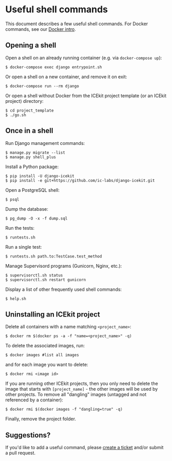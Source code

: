 # Useful shell commands

This document describes a few useful shell commands. For Docker commands, see
our [Docker intro](../intro/docker.md).

## Opening a shell

Open a shell on an already running container (e.g. via `docker-compose up`):

    $ docker-compose exec django entrypoint.sh

Or open a shell on a new container, and remove it on exit:

    $ docker-compose run --rm django

Or open a shell without Docker from the ICEkit project template (or an ICEkit
project) directory:

    $ cd project_template
    $ ./go.sh

## Once in a shell

Run Django management commands:

    $ manage.py migrate --list
    $ manage.py shell_plus

Install a Python package:

    $ pip install -U django-icekit
    $ pip install -e git+https://github.com/ic-labs/django-icekit.git

Open a PostgreSQL shell:

    $ psql

Dump the database:

    $ pg_dump -O -x -f dump.sql

Run the tests:

    $ runtests.sh

Run a single test:

    $ runtests.sh path.to:TestCase.test_method

Manage Supervisord programs (Gunicorn, Nginx, etc.):

    $ supervisorctl.sh status
    $ supervisorctl.sh restart gunicorn

Display a list of other frequently used shell commands:

    $ help.sh

## Uninstalling an ICEkit project

Delete all containers with a name matching `<project_name>`:

    $ docker rm $(docker ps -a -f "name=<project_name>" -q)

To delete the associated images, run:

    $ docker images #list all images

and for each image you want to delete:

    $ docker rmi <image id>

If you are running other ICEkit projects, then you only need to delete the
image that starts with `[project_name]` - the other images will be used by
other projects. To remove all "dangling" images (untagged and not referenced by
a container):

    $ docker rmi $(docker images -f "dangling=true" -q)

Finally, remove the project folder.

## Suggestions?

If you'd like to add a useful command, please
[create a ticket](https://github.com/ic-labs/django-icekit/issues/new) and/or
submit a pull request.
